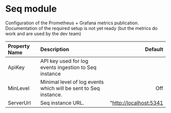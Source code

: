 # Seq module

Configuration of the Prometheus + Grafana metrics publication. Documentation of the required setup is not yet ready \(but the metrics do work and are used by the dev team\)

| Property Name | Description | Default |
| :--- | :--- | ---: |
| ApiKey | API key used for log events ingestion to Seq instance |  |
| MinLevel | Minimal level of log events which will be sent to Seq instance. | Off |
| ServerUrl | Seq instance URL. | "[http://localhost:5341](http://localhost:5341) |

